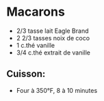 # Macarons

- 2/3 tasse lait Eagle Brand
- 2 2/3 tasses noix de coco
- 1 c.thé vanille
- 3/4 c.thé extrait de vanille

## Cuisson:

- Four à 350°F, 8 à 10 minutes